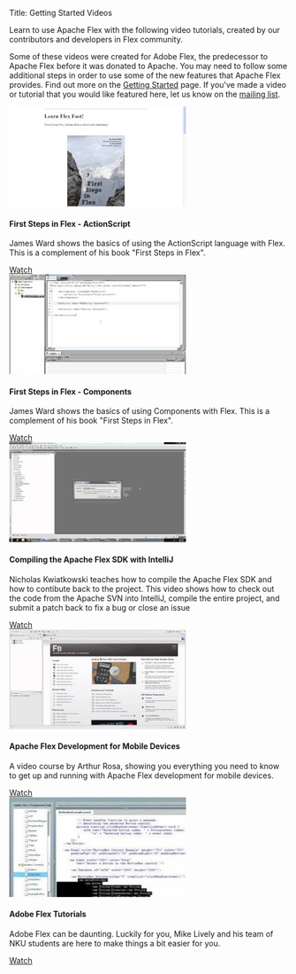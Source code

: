Title:  Getting Started Videos

Learn to use Apache Flex with the following video tutorials, created by our contributors and developers in Flex community.

Some of these videos were created for Adobe Flex, the predecessor to Apache Flex before it was donated to Apache. You may need to follow some additional steps in order to use some of the new features that Apache Flex provides. Find out more on the [Getting Started][1] page.  If you've made a video or tutorial that you would like featured here, let us know on the [mailing list][2].

<!--- start row -->

<div class="row-fluid">

<div class="span3">
<div class="featuresbox">
<div class="picture"><a href="https://www.youtube.com/watch?v=awz4_0M31oY&list=UU6tcGOzUVOGpUe-PFzpILmg&index=21"><img src="images/videos/first-steps-in-flex-as3.jpg"></a></div>
<h4>First Steps in Flex - ActionScript</h4>
<p>James Ward shows the basics of using the ActionScript language with Flex. This is a complement of his book "First Steps in Flex".</p>
<a href="https://www.youtube.com/watch?v=awz4_0M31oY&list=UU6tcGOzUVOGpUe-PFzpILmg&index=21" class="btn">Watch</a>
</div>
</div>

<div class="span3">
<div class="featuresbox">
<div class="picture"><a href="https://www.youtube.com/watch?v=MNShGIsxM1g&list=UU6tcGOzUVOGpUe-PFzpILmg&index=19"><img src="images/videos/first-steps-in-flex-components.jpg"></a></div>
<h4>First Steps in Flex - Components</h4>
<p>James Ward shows the basics of using Components with Flex. This is a complement of his book "First Steps in Flex".</p>
<a href="https://www.youtube.com/watch?v=MNShGIsxM1g&list=UU6tcGOzUVOGpUe-PFzpILmg&index=19" class="btn">Watch</a>
</div>
</div>

<div class="span3">
<div class="featuresbox">
<div class="picture"><a href="https://www.youtube.com/watch?v=5COE3hYqCJk"><img src="images/videos/compiling-flex-sdk-intellij.jpg"></a></div>
<h4>Compiling the Apache Flex SDK with IntelliJ</h4>
<p>Nicholas Kwiatkowski teaches how to compile the Apache Flex SDK and how to contibute back to the project. This video shows how to check out the code from the Apache SVN into IntelliJ, compile the entire project, and submit a patch back to fix a bug or close an issue</p>
<a href="https://www.youtube.com/watch?v=5COE3hYqCJk" class="btn">Watch</a>
</div>
</div>

<div class="span3">
<div class="featuresbox">
<div class="picture"><a href="https://www.youtube.com/playlist?list=PL76B0B78D87EF65D4"><img src="images/videos/apache-flex-development-arthur-rosa.jpg"></a></div>
<h4>Apache Flex Development for Mobile Devices</h4>
<p>A video course by Arthur Rosa, showing you everything you need to know to get up and running with Apache Flex development for mobile devices.</p>
<a href="https://www.youtube.com/playlist?list=PL76B0B78D87EF65D4" class="btn">Watch</a>
</div>
</div>

</div>

<!-- start row -->

<div class="row-fluid">

<div class="span3">
<div class="featuresbox">
<div class="picture"><a href="https://www.youtube.com/playlist?list=PL7BA9C6B84482B980"><img src="images/videos/flex-tutorials-mike-lively.jpg"></a></div>
<h4>Adobe Flex Tutorials</h4>
<p>Adobe Flex can be daunting. Luckily for you, Mike Lively and his team of NKU students are here to make things a bit easier for you.</p>
<a href="https://www.youtube.com/playlist?list=PL7BA9C6B84482B980" class="btn">Watch</a>
</div>
</div>

</div>

 [1]:  doc-getstarted.html
 [2]:  community-mailinglists.html